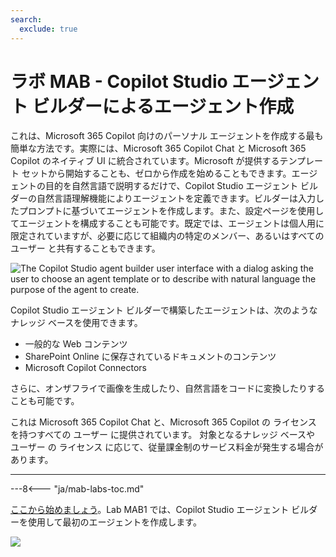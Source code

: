 ```yaml
---
search:
  exclude: true
---
```

# ラボ MAB - Copilot Studio エージェント ビルダーによるエージェント作成

これは、Microsoft 365 Copilot 向けのパーソナル エージェントを作成する最も簡単な方法です。実際には、Microsoft 365 Copilot Chat と Microsoft 365 Copilot のネイティブ UI に統合されています。Microsoft が提供するテンプレート セットから開始することも、ゼロから作成を始めることもできます。エージェントの目的を自然言語で説明するだけで、Copilot Studio エージェント ビルダーの自然言語理解機能によりエージェントを定義できます。ビルダーは入力したプロンプトに基づいてエージェントを作成します。また、設定ページを使用してエージェントを構成することも可能です。既定では、エージェントは個人用に限定されていますが、必要に応じて組織内の特定のメンバー、あるいはすべての ユーザー と共有することもできます。

![The Copilot Studio agent builder user interface with a dialog asking the user to choose an agent template or to describe with natural language the purpose of the agent to create.](../../../assets/images/make-global-intro/copilot-agent-builder-01.png)

Copilot Studio エージェント ビルダーで構築したエージェントは、次のようなナレッジ ベースを使用できます。

- 一般的な Web コンテンツ
- SharePoint Online に保存されているドキュメントのコンテンツ
- Microsoft Copilot Connectors

さらに、オンザフライで画像を生成したり、自然言語をコードに変換したりすることも可能です。

これは Microsoft 365 Copilot Chat と、Microsoft 365 Copilot の ライセンス を持つすべての ユーザー に提供されています。
対象となるナレッジ ベースや ユーザー の ライセンス に応じて、従量課金制のサービス料金が発生する場合があります。

<hr />

---8<--- "ja/mab-labs-toc.md"

<a href="./01-first-agent">ここから始めましょう</a>。Lab MAB1 では、Copilot Studio エージェント ビルダーを使用して最初のエージェントを作成します。  
<cc-next />

<img src="https://m365-visitor-stats.azurewebsites.net/copilot-camp/make/agent-builder/index--ja" />